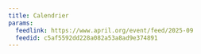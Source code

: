 ```yaml
---
title: Calendrier
params:
  feedlink: https://www.april.org/event/feed/2025-09
  feedid: c5af5592dd228a082a53a8ad9e374891
---
```

